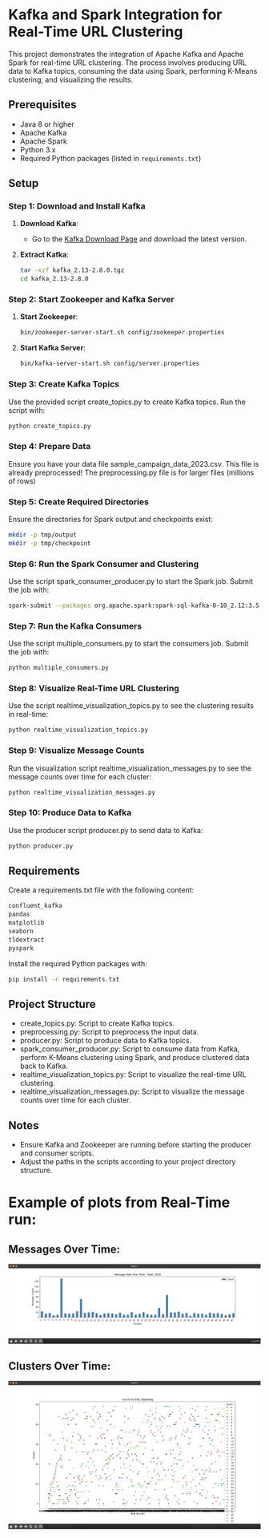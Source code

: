 # Kafka and Spark Integration for Real-Time URL Clustering

This project demonstrates the integration of Apache Kafka and Apache Spark for real-time URL clustering. The process involves producing URL data to Kafka topics, consuming the data using Spark, performing K-Means clustering, and visualizing the results.

## Prerequisites

- Java 8 or higher
- Apache Kafka
- Apache Spark
- Python 3.x
- Required Python packages (listed in `requirements.txt`)

## Setup

### Step 1: Download and Install Kafka

1. **Download Kafka**: 
   - Go to the [Kafka Download Page](https://kafka.apache.org/downloads) and download the latest version.

2. **Extract Kafka**:
   ```sh
   tar -xzf kafka_2.13-2.8.0.tgz
   cd kafka_2.13-2.8.0
   ```

### Step 2: Start Zookeeper and Kafka Server

1. **Start Zookeeper**:
    ```sh
   bin/zookeeper-server-start.sh config/zookeeper.properties
    ```
   
2. **Start Kafka Server**:
    ```sh
   bin/kafka-server-start.sh config/server.properties
   ```

### Step 3: Create Kafka Topics

Use the provided script create_topics.py to create Kafka topics. Run the script with:
```sh
python create_topics.py
```

### Step 4: Prepare Data

Ensure you have your data file sample_campaign_data_2023.csv. This file is already preprocessed!
The preprocessing.py file is for larger files (millions of rows)

### Step 5: Create Required Directories

Ensure the directories for Spark output and checkpoints exist:
```sh
mkdir -p tmp/output
mkdir -p tmp/checkpoint
```
### Step 6: Run the Spark Consumer and Clustering

Use the script spark_consumer_producer.py to start the Spark job. Submit the job with:
```sh
spark-submit --packages org.apache.spark:spark-sql-kafka-0-10_2.12:3.5.0 spark_consumer_producer.py
```

### Step 7: Run the Kafka Consumers

Use the script multiple_consumers.py to start the consumers job. Submit the job with:
    
```sh
python multiple_consumers.py
```

### Step 8: Visualize Real-Time URL Clustering

Use the script realtime_visualization_topics.py to see the clustering results in real-time:
```sh
python realtime_visualization_topics.py
```

### Step 9: Visualize Message Counts

Run the visualization script realtime_visualization_messages.py to see the message counts over time for each cluster:
```sh
python realtime_visualization_messages.py
```

### Step 10: Produce Data to Kafka

Use the producer script producer.py to send data to Kafka:
```sh
python producer.py
```

## Requirements
Create a requirements.txt file with the following content:
```sh
confluent_kafka
pandas
matplotlib
seaborn
tldextract
pyspark
```
Install the required Python packages with:
```sh
pip install -r requirements.txt
```

## Project Structure

- create_topics.py: Script to create Kafka topics.
- preprocessing.py: Script to preprocess the input data.
- producer.py: Script to produce data to Kafka topics.
- spark_consumer_producer.py: Script to consume data from Kafka, perform K-Means clustering using Spark, and produce clustered data back to Kafka.
- realtime_visualization_topics.py: Script to visualize the real-time URL clustering.
- realtime_visualization_messages.py: Script to visualize the message counts over time for each cluster.

## Notes

- Ensure Kafka and Zookeeper are running before starting the producer and consumer scripts.
- Adjust the paths in the scripts according to your project directory structure.

# Example of plots from Real-Time run:
## Messages Over Time:
![Sample Output](messages_over_time.png)

## Clusters Over Time:
![Sample Output](clusters_over_time.png)